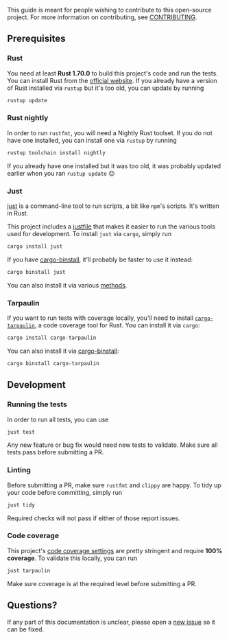 This guide is meant for people wishing to contribute to this open-source project. For more information on contributing, see [CONTRIBUTING](CONTRIBUTING.md).

## Prerequisites

### Rust

You need at least **Rust 1.70.0** to build this project's code and run the tests. You can install Rust from the [official website](https://www.rust-lang.org/tools/install).
If you already have a version of Rust installed via `rustup` but it's too old, you can update by running

```bash
rustup update
```

### Rust nightly

In order to run `rustfmt`, you will need a Nightly Rust toolset. If you do not have one installed, you can install one via `rustup` by running

```bash
rustup toolchain install nightly
```

If you already have one installed but it was too old, it was probably updated earlier when you ran `rustup update` 😉

### Just

[just](https://github.com/casey/just) is a command-line tool to run scripts, a bit like `npm`'s scripts. It's written in Rust.

This project includes a [justfile](justfile) that makes it easier to run the various tools used for development. To install `just` via `cargo`, simply run

```bash
cargo install just
```

If you have [cargo-binstall](https://github.com/cargo-bins/cargo-binstall), it'll probably be faster to use it instead:

```bash
cargo binstall just
```

You can also install it via various [methods](https://github.com/casey/just#packages).

### Tarpaulin

If you want to run tests with coverage locally, you'll need to install [`cargo-tarpaulin`](https://github.com/xd009642/tarpaulin), a code coverage tool for Rust. You can install it via `cargo`:

```bash
cargo install cargo-tarpaulin
```
You can also install it via [cargo-binstall](https://github.com/cargo-bins/cargo-binstall):

```bash
cargo binstall cargo-tarpaulin
```

## Development

### Running the tests

In order to run all tests, you can use

```bash
just test
```

Any new feature or bug fix would need new tests to validate. Make sure all tests pass before submitting a PR.

### Linting

Before submitting a PR, make sure `rustfmt` and `clippy` are happy. To tidy up your code before committing, simply run

```bash
just tidy
```

Required checks will not pass if either of those report issues.

### Code coverage

This project's [code coverage settings](codecov.yml) are pretty stringent and require **100% coverage**. To validate this locally, you can run

```bash
just tarpaulin
```

Make sure coverage is at the required level before submitting a PR.

## Questions?

If any part of this documentation is unclear, please open a [new issue](https://github.com/clechasseur/auxiliaire/issues/new/choose) so it can be fixed.

